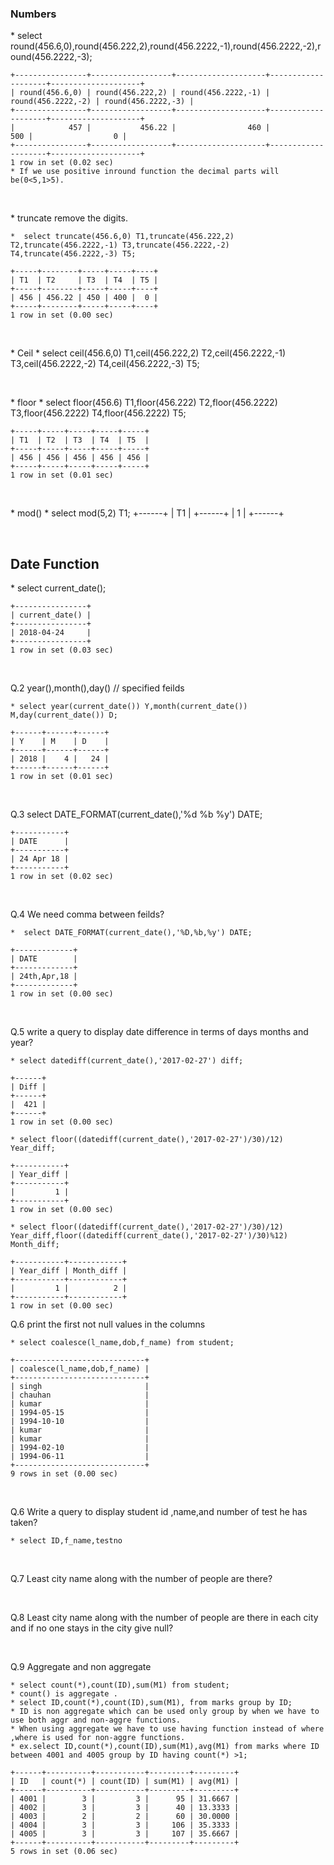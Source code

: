 ### Numbers
<p>
	* select round(456.6,0),round(456.222,2),round(456.2222,-1),round(456.2222,-2),round(456.2222,-3);

	+----------------+------------------+--------------------+--------------------+--------------------+
	| round(456.6,0) | round(456.222,2) | round(456.2222,-1) | round(456.2222,-2) | round(456.2222,-3) |
	+----------------+------------------+--------------------+--------------------+--------------------+
	|            457 |           456.22 |                460 |                500 |                  0 |
	+----------------+------------------+--------------------+--------------------+--------------------+
	1 row in set (0.02 sec)
	* If we use positive inround function the decimal parts will be(0<5,1>5).
</p><br>
<p>
	* truncate remove the digits.

	*  select truncate(456.6,0) T1,truncate(456.222,2) T2,truncate(456.2222,-1) T3,truncate(456.2222,-2) T4,truncate(456.2222,-3) T5;

	+-----+--------+-----+-----+----+
	| T1  | T2     | T3  | T4  | T5 |
	+-----+--------+-----+-----+----+
	| 456 | 456.22 | 450 | 400 |  0 |
	+-----+--------+-----+-----+----+
	1 row in set (0.00 sec)

</p><br>
<p>
* Ceil
	* select ceil(456.6,0) T1,ceil(456.222,2) T2,ceil(456.2222,-1) T3,ceil(456.2222,-2) T4,ceil(456.2222,-3) T5;
</p><br>
<p>
* floor
	* select floor(456.6) T1,floor(456.222) T2,floor(456.2222) T3,floor(456.2222) T4,floor(456.2222) T5;

	+-----+-----+-----+-----+-----+
	| T1  | T2  | T3  | T4  | T5  |
	+-----+-----+-----+-----+-----+
	| 456 | 456 | 456 | 456 | 456 |
	+-----+-----+-----+-----+-----+
	1 row in set (0.01 sec)
</p><br>
<p>
* mod()
	* select mod(5,2) T1;
	+------+
	| T1   |
	+------+
	|    1 |
	+------+
</p><br>

## Date Function
<p>
	* select current_date();

	+----------------+
	| current_date() |
	+----------------+
	| 2018-04-24     |
	+----------------+
	1 row in set (0.03 sec)
</p><br>
<p>
Q.2 year(),month(),day() // specified feilds

	* select year(current_date()) Y,month(current_date()) M,day(current_date()) D;

	+------+------+------+
	| Y    | M    | D    |
	+------+------+------+
	| 2018 |    4 |   24 |
	+------+------+------+
	1 row in set (0.01 sec)
</p><br>
<p>
Q.3 select DATE_FORMAT(current_date(),'%d %b %y') DATE;

	+-----------+
	| DATE      |
	+-----------+
	| 24 Apr 18 |
	+-----------+
	1 row in set (0.02 sec)
</p><br>
<p>
Q.4 We need comma between feilds?

	*  select DATE_FORMAT(current_date(),'%D,%b,%y') DATE;

	+-------------+
	| DATE        |
	+-------------+
	| 24th,Apr,18 |
	+-------------+
	1 row in set (0.00 sec)
</p><br>
<p>
Q.5 write a query to display date difference in terms of days months and year?

	* select datediff(current_date(),'2017-02-27') diff;

	+------+
	| Diff |
	+------+
	|  421 |
	+------+
	1 row in set (0.00 sec)

	* select floor((datediff(current_date(),'2017-02-27')/30)/12) Year_diff;
	
	+-----------+
	| Year_diff |
	+-----------+
	|         1 |
	+-----------+
	1 row in set (0.00 sec)
	
	* select floor((datediff(current_date(),'2017-02-27')/30)/12) Year_diff,floor((datediff(current_date(),'2017-02-27')/30)%12) Month_diff;

	+-----------+------------+
	| Year_diff | Month_diff |
	+-----------+------------+
	|         1 |          2 |
	+-----------+------------+
	1 row in set (0.00 sec)
<p>
Q.6 print the first not null values in the columns

	* select coalesce(l_name,dob,f_name) from student;

	+-----------------------------+
	| coalesce(l_name,dob,f_name) |
	+-----------------------------+
	| singh                       |
	| chauhan                     |
	| kumar                       |
	| 1994-05-15                  |
	| 1994-10-10                  |
	| kumar                       |
	| kumar                       |
	| 1994-02-10                  |
	| 1994-06-11                  |
	+-----------------------------+
	9 rows in set (0.00 sec)
</p><br>
<p>
Q.6 Write a query to display student id ,name,and number of test he has taken?

	* select ID,f_name,testno 
</p><br>
<p>
Q.7 Least city name along with the number of people are there?
</p><br>
<p>
Q.8 Least city name along with the number of people are there in each city and if no one stays in the city give null?

</p><br>

<p>

Q.9 Aggregate and non aggregate

	* select count(*),count(ID),sum(M1) from student;
	* count() is aggregate .
	* select ID,count(*),count(ID),sum(M1), from marks group by ID;
	* ID is non aggregate which can be used only group by when we have to use both aggr and non-aggre functions.
	* When using aggregate we have to use having function instead of where ,where is used for non-aggre functions.
	* ex.select ID,count(*),count(ID),sum(M1),avg(M1) from marks where ID between 4001 and 4005 group by ID having count(*) >1;
	
	+------+----------+-----------+---------+---------+
	| ID   | count(*) | count(ID) | sum(M1) | avg(M1) |
	+------+----------+-----------+---------+---------+
	| 4001 |        3 |         3 |      95 | 31.6667 |
	| 4002 |        3 |         3 |      40 | 13.3333 |
	| 4003 |        2 |         2 |      60 | 30.0000 |
	| 4004 |        3 |         3 |     106 | 35.3333 |
	| 4005 |        3 |         3 |     107 | 35.6667 |
	+------+----------+-----------+---------+---------+
	5 rows in set (0.06 sec)
</p><br>

